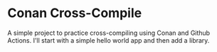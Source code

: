 # Conan Cross-Compile

A simple project to practice cross-compiling using Conan and Github Actions. I'll start with a simple hello world app and then add a library.